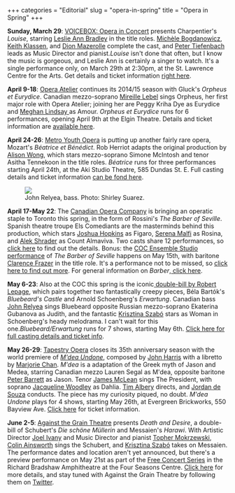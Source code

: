 +++
categories = "Editorial"
slug = "opera-in-spring"
title = "Opera in Spring"
+++

<p>
	<strong>Sunday, March 29</strong>: <a href="http://www.operainconcert.com/Louise.html" target="_blank">VOICEBOX: Opera in Concert</a> presents Charpentier's <em>Louise</em>, starring <a href="http://www.leslieannbradley.com/" target="_blank">Leslie Ann Bradley</a> in the title roles. <a href="http://www.michele-bogdanowicz.com/" target="_blank">Michèle Bogdanowicz</a>, <a href="http://www.keithklassen.com/" target="_blank">Keith Klassen</a>, and <a href="http://www.domoneyartists.com/Baritone/Mazerolle_Bio/mazerolle_bio.html" target="_blank">Dion Mazerolle</a> complete the cast, and <a href="https://twitter.com/petertiefenbach" target="_blank">Peter Tiefenbach</a> leads as Music Director and pianist.<em>Louise</em> isn't done that often, but I know the music is gorgeous, and Leslie Ann is certainly a singer to watch. It's a single performance only, on March 29th at 2:30pm, at the St. Lawrence Centre for the Arts. Get details and ticket information <a href="http://www.operainconcert.com/Louise.html" target="_blank">right here</a>.<br>
</p>
<p>
	<strong>April 9-18</strong>: <a href="http://www.operaatelier.com/season/14-15-season/" target="_blank">Opera Atelier</a> continues its 2014/15 season with Gluck's <em>Orpheus et Eurydice</em>. Canadian mezzo-soprano <a href="http://www.coc.ca/PerformancesAndTickets/FreeConcertSeries.aspx" target="_blank">Mireille Lebel</a> sings Orpheus, her first major role with Opera Atelier; joining her are Peggy Kriha Dye as Eurydice and <a href="http://www.meghanlindsay.com/" target="_blank">Meghan Lindsay </a>as Amour. <em>Orpheus et Eurydice</em> runs for 6 performances, opening April 9th at the Elgin Theatre. Details and ticket information are <a href="http://www.operaatelier.com/season/14-15-season/" target="_blank">available here</a>.
</p>
<p>
	<strong>April 24-26</strong>: <a href="http://www.metroyouthopera.ca/" target="_blank">Metro Youth Opera</a> is putting up another fairly rare opera, Mozart's <em>Béatrice et Bénédict</em>. Rob Herriot adapts the original production by <a href="https://twitter.com/alleywo" target="_blank">Alison Wong</a>, which stars mezzo-soprano Simone McIntosh and tenor Asitha Tennekoon in the title roles. <em>Béatrice</em> runs for three performances starting April 24th, at the Aki Studio Theatre, 585 Dundas St. E. Full casting details and ticket information <a href="http://www.metroyouthopera.ca/201415-season/" target="_blank">can be fond here</a>.
</p>
<figure data-type="image"><a href="/webhook-uploads/1428717616453/JohnRelyea-pc-ShirleySuarez.jpg"><img data-resize-src="http://lh3.googleusercontent.com/f5sboKJKRkRhXmuE-Rvv4SM8d193_OVxKP8NlGhd2OWyM-yEf2apUz6_CKKKv7eSviDZFx2VJZD4qatc85bH97_ZKn_8" src="http://lh3.googleusercontent.com/f5sboKJKRkRhXmuE-Rvv4SM8d193_OVxKP8NlGhd2OWyM-yEf2apUz6_CKKKv7eSviDZFx2VJZD4qatc85bH97_ZKn_8=s1200"></a><figcaption>
John Relyea, bass. Photo: Shirley Suarez.
</figcaption></figure>
<p>
	<strong>April 17-May 22</strong>: The <a href="http://www.coc.ca/PerformancesAndTickets/1415Season/BarberofSeville.aspx" target="_blank">Canadian Opera Company</a> is bringing an operatic staple to Toronto this spring, in the form of Rossini's <em>The Barber of Seville</em>. Spanish theatre troupe Els Comediants are the masterminds behind this production, which stars <a href="http://joshuahopkins.com/" target="_blank">Joshua Hopkins</a> as Figaro, <a href="http://www.serenamalfi.com/" target="_blank">Serena Malfi</a> as Rosina, and <a href="https://twitter.com/alekshrader" target="_blank">Alek Shrader</a> as Count Almaviva. Two casts share 12 performances, so <a href="http://www.coc.ca/PerformancesAndTickets/1415Season/BarberofSeville.aspx" target="_blank">click here</a> to find out the details. Bonus: the <a href="http://www.coc.ca/PerformancesAndTickets/1415Season/BarberofSeville/EnsembleStudioPerformance.aspx" target="_blank">COC Ensemble Studio performance</a> of <em>The Barber of Seville</em> happens on May 15th, with baritone <a href="https://twitter.com/clarencefrazer" target="_blank">Clarence Frazer</a> in the title role. It's a performance not to be missed, so <a href="http://www.coc.ca/PerformancesAndTickets/1415Season/BarberofSeville/EnsembleStudioPerformance.aspx" target="_blank">click here to find out more</a>. For general information on <em>Barber</em>,<a href="http://www.coc.ca/PerformancesAndTickets/1415Season/BarberofSeville.aspx" target="_blank"> click here</a>.<br>
</p>
<p>
	<strong>May 6-23</strong>: Also at the COC this spring is the iconic<a href="http://www.coc.ca/PerformancesAndTickets/1415Season/BluebeardErwartung.aspx" target="_blank"> double-bill by Robert Lepage</a>, which pairs together two fantastically creepy pieces, Béla Bartók's <em>Bluebeard's Castle</em> and Arnold Schoenberg's <em>Erwartung</em>. Canadian bass <a href="http://www.johnrelyea.com/" target="_blank">John Relyea</a> sings Bluebeard opposite Russian mezzo-soprano Ekaterina Gubanova as Judith, and the fantastic <a href="http://www.krisztinaszabo.com/" target="_blank">Krisztina Szabó</a> stars as Woman in Schoenberg's heady melodrama. I can't wait for this one.<em>Bluebeard/Erwartung</em> runs for 7 shows, starting May 6th. <a href="http://www.coc.ca/PerformancesAndTickets/1415Season/BluebeardErwartung.aspx" target="_blank">Click here for full casting details and ticket info</a>.
</p>
<p>
	<strong>May 26-29</strong>: <a href="https://tapestryopera.com/mdea-undone/" target="_blank">Tapestry Opera</a> closes its 35th anniversary season with the world premiere of <a href="https://tapestryopera.com/mdea-undone/" target="_blank"><em>M'dea Undone</em></a>, composed by <a href="http://www.whatjohnharrisdoes.info/Biography.html" target="_blank">John Harris</a> with a libretto by <a href="http://www.marjoriechan.com/Marjorie_Chan/Welcome.html" target="_blank">Marjorie Chan</a>. <i>M'dea</i> is a adaptation of the Greek myth of Jason and Medea, starring Canadian mezzo Lauren Segal as M'dea, opposite baritone <a href="http://zemskygreenartists.com/product/peter-barrett/" target="_blank">Peter Barrett</a> as Jason. Tenor <a href="https://tapestryopera.com/mdea-undone/#james" target="_blank">James McLean</a> sings The President, with soprano <a href="http://deanartists.com/artist/jacqueline-woodley/" target="_blank">Jacqueline Woodley</a> as Dahlia. <a href="https://tapestryopera.com/mdea-undone/#tim" target="_blank">Tim Albery</a> directs, and <a href="https://tapestryopera.com/mdea-undone/#jordan" target="_blank">Jordan de Souza</a> conducts. The piece has my curiosity piqued, no doubt. <em>M'dea Undone</em> plays for 4 shows, starting May 26th, at Evergreen Brickworks, 550 Bayview Ave. <a href="https://tapestryopera.yapsody.com/event/index/8368/mdea-undone-world-premiere" target="_blank">Click here</a> for ticket information.
</p>
<p>
	<strong>June 2-5</strong>: <a href="http://againstthegraintheatre.com/shows/deathanddesire" target="_blank">Against the Grain Theatre</a> presents <em>Death and Desire</em>, a double-bill of Schubert's <em>Die schöne Müllerin</em> and Messaien's <em>Harawi</em>. With Artistic Director <a href="http://www.joelivany.com/index/welcome.html" target="_blank">Joel Ivany</a> and Music Director and pianist <a href="http://www.christophermokrzewski.com/" target="_blank">Topher Mokrzewski</a>, <a href="http://www.colinainsworth.ca/" target="_blank">Colin Ainsworth</a> sings the Schubert, and <a href="http://www.krisztinaszabo.com/" target="_blank">Krisztina Szabó</a> takes on Messaien. The performance dates and location aren't yet announced, but there's a preview performance on May 21st as part of the <a href="http://www.coc.ca/PerformancesAndTickets/FreeConcertSeries.aspx" target="_blank">Free Concert Series</a> in the Richard Bradshaw Amphitheatre at the Four Seasons Centre. <a href="http://againstthegraintheatre.com/shows/deathanddesire" target="_blank">Click here</a> for more details, and stay tuned with Against the Grain Theatre by following them on <a href="https://twitter.com/AtGTheatre" target="_blank">Twitter</a>.
</p>
